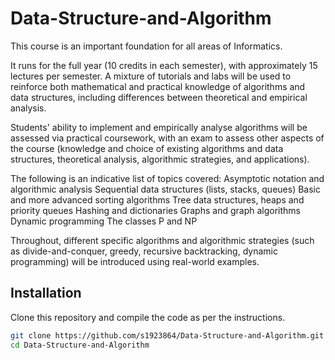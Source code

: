 # Data-Structure-and-Algorithm

This course is an important foundation for all areas of Informatics.

It runs for the full year (10 credits in each semester), with approximately 15 lectures per semester. A mixture of tutorials and labs will be used to reinforce both mathematical and practical knowledge of algorithms and data structures, including differences between theoretical and empirical analysis.

Students' ability to implement and empirically analyse algorithms will be assessed via practical coursework, with an exam to assess other aspects of the course (knowledge and choice of existing algorithms and data structures, theoretical analysis, algorithmic strategies, and applications).

The following is an indicative list of topics covered:
Asymptotic notation and algorithmic analysis
Sequential data structures (lists, stacks, queues)
Basic and more advanced sorting algorithms
Tree data structures, heaps and priority queues
Hashing and dictionaries
Graphs and graph algorithms
Dynamic programming
The classes P and NP

Throughout, different specific algorithms and algorithmic strategies (such as divide-and-conquer, greedy, recursive backtracking, dynamic programming) will be introduced using real-world examples.


## Installation

Clone this repository and compile the code as per the instructions.

```bash
git clone https://github.com/s1923864/Data-Structure-and-Algorithm.git
cd Data-Structure-and-Algorithm
